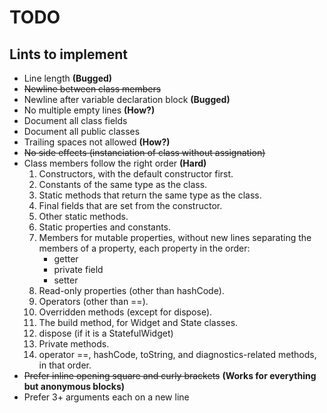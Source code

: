 # TODO

## Lints to implement

- Line length **(Bugged)**
- ~~Newline between class members~~
- Newline after variable declaration block **(Bugged)**
- No multiple empty lines **(How?)**
- Document all class fields
- Document all public classes
- Trailing spaces not allowed **(How?)**
- ~~No side effects (instanciation of class without assignation)~~
- Class members follow the right order **(Hard)**
  1. Constructors, with the default constructor first.
  2. Constants of the same type as the class.
  3. Static methods that return the same type as the class.
  4. Final fields that are set from the constructor.
  5. Other static methods.
  6. Static properties and constants.
  7. Members for mutable properties, without new lines separating the members of a property, each property in the order:
      - getter
      - private field
      - setter
  8. Read-only properties (other than hashCode).
  9. Operators (other than ==).
  10. Overridden methods (except for dispose).
  11. The build method, for Widget and State classes.
  12. dispose (if it is a StatefulWidget)
  13. Private methods.
  14. operator ==, hashCode, toString, and diagnostics-related methods, in that order.
- ~~Prefer inline opening square and curly brackets~~ **(Works for everything but anonymous blocks)**
- Prefer 3+ arguments each on a new line